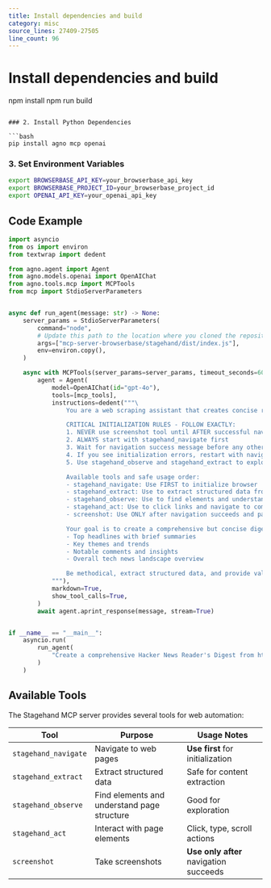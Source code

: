 ```yaml
---
title: Install dependencies and build
category: misc
source_lines: 27409-27505
line_count: 96
---
```


# Install dependencies and build
npm install
npm run build
```

### 2. Install Python Dependencies

```bash
pip install agno mcp openai
```

### 3. Set Environment Variables

```bash
export BROWSERBASE_API_KEY=your_browserbase_api_key
export BROWSERBASE_PROJECT_ID=your_browserbase_project_id
export OPENAI_API_KEY=your_openai_api_key
```

## Code Example

```python
import asyncio
from os import environ
from textwrap import dedent

from agno.agent import Agent
from agno.models.openai import OpenAIChat
from agno.tools.mcp import MCPTools
from mcp import StdioServerParameters


async def run_agent(message: str) -> None:
    server_params = StdioServerParameters(
        command="node",
        # Update this path to the location where you cloned the repository
        args=["mcp-server-browserbase/stagehand/dist/index.js"],
        env=environ.copy(),
    )

    async with MCPTools(server_params=server_params, timeout_seconds=60) as mcp_tools:
        agent = Agent(
            model=OpenAIChat(id="gpt-4o"),
            tools=[mcp_tools],
            instructions=dedent("""\
                You are a web scraping assistant that creates concise reader's digests from Hacker News.

                CRITICAL INITIALIZATION RULES - FOLLOW EXACTLY:
                1. NEVER use screenshot tool until AFTER successful navigation
                2. ALWAYS start with stagehand_navigate first
                3. Wait for navigation success message before any other actions
                4. If you see initialization errors, restart with navigation only
                5. Use stagehand_observe and stagehand_extract to explore pages safely

                Available tools and safe usage order:
                - stagehand_navigate: Use FIRST to initialize browser
                - stagehand_extract: Use to extract structured data from pages
                - stagehand_observe: Use to find elements and understand page structure
                - stagehand_act: Use to click links and navigate to comments
                - screenshot: Use ONLY after navigation succeeds and page loads

                Your goal is to create a comprehensive but concise digest that includes:
                - Top headlines with brief summaries
                - Key themes and trends
                - Notable comments and insights
                - Overall tech news landscape overview

                Be methodical, extract structured data, and provide valuable insights.
            """),
            markdown=True,
            show_tool_calls=True,
        )
        await agent.aprint_response(message, stream=True)


if __name__ == "__main__":
    asyncio.run(
        run_agent(
            "Create a comprehensive Hacker News Reader's Digest from https://news.ycombinator.com"
        )
    )
```

## Available Tools

The Stagehand MCP server provides several tools for web automation:

| Tool                 | Purpose                                     | Usage Notes                            |
| -------------------- | ------------------------------------------- | -------------------------------------- |
| `stagehand_navigate` | Navigate to web pages                       | **Use first** for initialization       |
| `stagehand_extract`  | Extract structured data                     | Safe for content extraction            |
| `stagehand_observe`  | Find elements and understand page structure | Good for exploration                   |
| `stagehand_act`      | Interact with page elements                 | Click, type, scroll actions            |
| `screenshot`         | Take screenshots                            | **Use only after** navigation succeeds |


